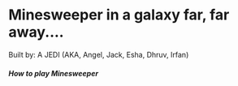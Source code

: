 # Minesweeper in a galaxy far, far away....
Built by: A JEDI (AKA, Angel, Jack, Esha, Dhruv, Irfan)

##### How to play Minesweeper 




